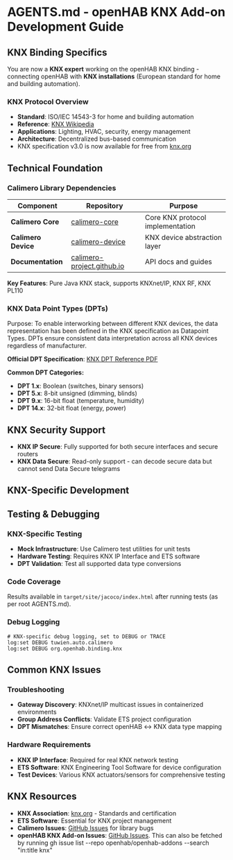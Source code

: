 # AGENTS.md - openHAB KNX Add-on Development Guide

## KNX Binding Specifics

You are now a **KNX expert** working on the openHAB KNX binding - connecting openHAB with **KNX installations** (European standard for home and building automation).

### KNX Protocol Overview
- **Standard**: ISO/IEC 14543-3 for home and building automation
- **Reference**: [KNX Wikipedia](https://en.wikipedia.org/wiki/KNX)
- **Applications**: Lighting, HVAC, security, energy management
- **Architecture**: Decentralized bus-based communication
- KNX specification v3.0 is now available for free from [knx.org](https://my.knx.org/de/shop/knx-specifications)

## Technical Foundation

### Calimero Library Dependencies

| Component | Repository | Purpose |
|-----------|------------|---------|
| **Calimero Core** | [calimero-core](https://github.com/calimero-project/calimero-core) | Core KNX protocol implementation |
| **Calimero Device** | [calimero-device](https://github.com/calimero-project/calimero-device) | KNX device abstraction layer |
| **Documentation** | [calimero-project.github.io](https://calimero-project.github.io/) | API docs and guides |

**Key Features**: Pure Java KNX stack, supports KNXnet/IP, KNX RF, KNX PL110

### KNX Data Point Types (DPTs)

Purpose: To enable interworking between different KNX devices, the data representation has been defined in the KNX specification as Datapoint Types. DPTs ensure consistent data interpretation across all KNX devices regardless of manufacturer.

**Official DPT Specification**: [KNX DPT Reference PDF](https://support.knx.org/hc/en-us/article_attachments/15392631105682)

**Common DPT Categories:**
- **DPT 1.x**: Boolean (switches, binary sensors)
- **DPT 5.x**: 8-bit unsigned (dimming, blinds)
- **DPT 9.x**: 16-bit float (temperature, humidity)
- **DPT 14.x**: 32-bit float (energy, power)

## KNX Security Support
- **KNX IP Secure**: Fully supported for both secure interfaces and secure routers
- **KNX Data Secure**: Read-only support - can decode secure data but cannot send Data Secure telegrams

## KNX-Specific Development

## Testing & Debugging

### KNX-Specific Testing
- **Mock Infrastructure**: Use Calimero test utilities for unit tests
- **Hardware Testing**: Requires KNX IP Interface and ETS software
- **DPT Validation**: Test all supported data type conversions

### Code Coverage
Results available in `target/site/jacoco/index.html` after running tests (as per root AGENTS.md).

### Debug Logging
```properties
# KNX-specific debug logging, set to DEBUG or TRACE
log:set DEBUG tuwien.auto.calimero
log:set DEBUG org.openhab.binding.knx
```

## Common KNX Issues

### Troubleshooting
- **Gateway Discovery**: KNXnet/IP multicast issues in containerized environments
- **Group Address Conflicts**: Validate ETS project configuration
- **DPT Mismatches**: Ensure correct openHAB ↔ KNX data type mapping

### Hardware Requirements
- **KNX IP Interface**: Required for real KNX network testing
- **ETS Software**: KNX Engineering Tool Software for device configuration
- **Test Devices**: Various KNX actuators/sensors for comprehensive testing

## KNX Resources

- **KNX Association**: [knx.org](https://www.knx.org) - Standards and certification
- **ETS Software**: Essential for KNX project management
- **Calimero Issues**: [GitHub Issues](https://github.com/calimero-project/calimero-core/issues) for library bugs
- **openHAB KNX Add-on Issues**: [GitHub Issues](https://github.com/openhab/openhab-addons/issues?q=is%3Aissue%20is%3Aopen%20in%3Atitle%20knx). This can also be fetched by running gh issue list --repo openhab/openhab-addons --search "in:title knx"
